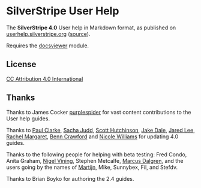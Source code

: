 # SilverStripe User Help

The **SilverStripe 4.0** User help in Markdown format, as published on
[userhelp.silverstripe.org](http://userhelp.silverstripe.org)
([source](https://github.com/silverstripe/userhelp.silverstripe.org)).

Requires the [docsviewer](https://github.com/silverstripe/silverstripe-docsviewer) module.

## License

[CC Attribution 4.0 International](http://creativecommons.org/licenses/by/4.0/)

## Thanks
Thanks to James Cocker [purplespider](https://github.com/purplespider) for vast content contributions to the User help guides.

Thanks to [Paul Clarke](https://github.com/clarkepaul), [Sacha Judd](https://github.com/sachajudd), [Scott Hutchinson](https://github.com/scott1702), [Jake Dale](https://github.com/jakedaleweb), [Jared Lee](https://github.com/newleeland), [Rachel Margaret](https://github.com/rupachup), [Benn Crawford](https://github.com/be2n) and [Nicole Williams](https://github.com/nicolewilliams16) for updating 4.0 guides.

Thanks to the following people for helping with beta testing:
Fred Condo, Anita Graham, [Nigel Vining](http://www.greenskate.co.nz/), Stephen Metcalfe,
[Marcus Dalgren](http://www.dragnet.se/), and the users going by the names of [Martijn](http://www.axyrmedia.nl/), Mike, Sunnybex, Fil, and Stefdv.

Thanks to Brian Boyko for authoring the 2.4 guides.
